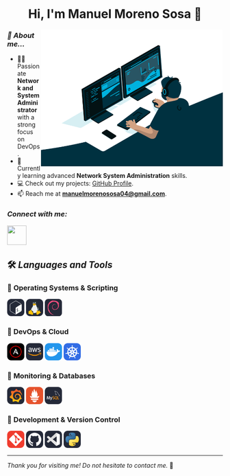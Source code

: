 <!--  COMENTARIO  -->
<h1 align="center">Hi, I'm Manuel Moreno Sosa 👋</h1>
<p align="left">
  <img src="/img/administrator.gif" alt="image" width="425" align="right">
</p>


### *💬 About me...*
- 🙋‍♂️ Passionate **Network and System Administrator** with a strong focus on DevOps.
- 🌱 Currently learning advanced **Network System Administration** skills.
- 💻 Check out my projects: [GitHub Profile](https://github.com/Manuelms04).
- 📫 Reach me at **manuelmorenososa04@gmail.com**.


###  *Connect with me:* 

<a href="https://www.linkedin.com/in/manuel-moreno-sosa-46a2b0334/">
  <img src="https://upload.wikimedia.org/wikipedia/commons/c/ca/LinkedIn_logo_initials.png" width="45" height="45"/>
</a>


## 🛠️ *Languages and Tools*

### 🔹 **Operating Systems & Scripting**
<p align="left"> 
  <a href="https://www.gnu.org/software/bash/" target="_blank"><img src="https://raw.githubusercontent.com/tandpfun/skill-icons/main/icons/Bash-Dark.svg" width="40" height="40"/></a>
  <a href="https://www.linux.org/" target="_blank"><img src="https://github.com/tandpfun/skill-icons/raw/main/icons/Linux-Dark.svg" width="40" height="40"/></a>
  <a href="https://www.debian.org/" target="_blank"><img src="https://github.com/tandpfun/skill-icons/raw/main/icons/Debian-Dark.svg" width="40" height="40"/></a>
</p>

### 🔹 **DevOps & Cloud**
<p align="left"> 
  <a href="https://www.redhat.com/en/ansible-collaborative" target="_blank"><img src="https://raw.githubusercontent.com/tandpfun/skill-icons/main/icons/Ansible.svg" width="40" height="40"/></a>
  <a href="https://aws.amazon.com" target="_blank"><img src="https://github.com/tandpfun/skill-icons/raw/main/icons/AWS-Dark.svg" width="40" height="40"/></a>
  <a href="https://www.docker.com/" target="_blank"><img src="https://github.com/tandpfun/skill-icons/raw/main/icons/Docker.svg" width="40" height="40"/></a>
  <a href="https://kubernetes.io/" target="_blank"><img src="https://github.com/tandpfun/skill-icons/raw/main/icons/Kubernetes.svg" width="40" height="40"/></a>
</p>

### 🔹 **Monitoring & Databases**
<p align="left"> 
  <a href="https://grafana.com/" target="_blank"><img src="https://github.com/tandpfun/skill-icons/raw/main/icons/Grafana-Dark.svg" width="40" height="40"/></a>
  <a href="https://prometheus.io/" target="_blank"><img src="https://github.com/tandpfun/skill-icons/raw/main/icons/Prometheus.svg" width="40" height="40"/></a>
  <a href="https://www.mysql.com/" target="_blank"><img src="https://github.com/tandpfun/skill-icons/raw/main/icons/MySQL-Dark.svg" width="40" height="40"/></a>
</p>

### 🔹 **Development & Version Control**
<p align="left"> 
  <a href="https://git-scm.com/" target="_blank"><img src="https://raw.githubusercontent.com/tandpfun/skill-icons/main/icons/Git.svg" width="40" height="40"/></a>
  <a href="https://github.com/" target="_blank"><img src="https://github.com/tandpfun/skill-icons/raw/main/icons/Github-Dark.svg" width="40" height="40"/></a>
  <a href="https://code.visualstudio.com/" target="_blank"><img src="https://github.com/tandpfun/skill-icons/raw/main/icons/VSCode-Dark.svg" width="40" height="40"/></a>
  <a href="https://www.python.org/" target="_blank"><img src="https://raw.githubusercontent.com/tandpfun/skill-icons/main/icons/Python-Dark.svg" width="40" height="40"/></a>
</p>

---

*Thank you for visiting me! Do not hesitate to contact me.* 🚀
